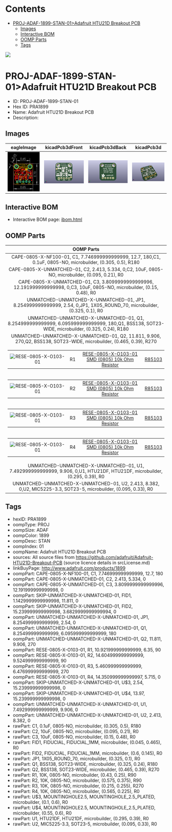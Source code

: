 



Contents
========

* [PROJ-ADAF-1899-STAN-01>Adafruit HTU21D Breakout PCB](#proj-adaf-1899-stan-01adafruit-htu21d-breakout-pcb)
	* [Images](#images)
	* [Interactive BOM](#interactive-bom)
	* [OOMP Parts](#oomp-parts)
	* [Tags](#tags)
  
![][im]
# PROJ-ADAF-1899-STAN-01>Adafruit HTU21D Breakout PCB

- ID: PROJ-ADAF-1899-STAN-01
- Hex ID: PRA1899
- Name: Adafruit HTU21D Breakout PCB
- Description: 

## Images
  
  

|eagleImage|kicadPcb3dFront|kicadPcb3dBack|kicadPcb3d|
| :---: | :---: | :---: | :---: |
|[![eagleImage](eagleImage_140.png)](eagleImage_600.png)|[![kicadPcb3dFront](kicadPcb3dFront_140.png)](kicadPcb3dFront_600.png)|[![kicadPcb3dBack](kicadPcb3dBack_140.png)](kicadPcb3dBack_600.png)|[![kicadPcb3d](kicadPcb3d_140.png)](kicadPcb3d_600.png)|

## Interactive BOM

- Interactive BOM page: [ibom.html](kicad/bom/ibom.html)

## OOMP Parts
  

|OOMP Parts|
| :---: |
|CAPE-0805-X-NF100-01, C1, 7.746999999999999, 12.7, 180,C1, 0.1uF, 0805-NO, microbuilder, (0.305, 0.5), R180|
|CAPE-0805-X-UNMATCHED-01, C2, 2.413, 5.334, 0,C2, 10uF, 0805-NO, microbuilder, (0.095, 0.21), R0|
|CAPE-0805-X-UNMATCHED-01, C3, 3.8099999999999996, 12.191999999999998, 0,C3, 10uF, 0805-NO, microbuilder, (0.15, 0.48), R0|
|UNMATCHED-UNMATCHED-X-UNMATCHED-01, JP1, 8.254999999999999, 2.54, 0,JP1, 1X05_ROUND_70, microbuilder, (0.325, 0.1), R0|
|UNMATCHED-UNMATCHED-X-UNMATCHED-01, Q1, 8.254999999999999, 6.095999999999999, 180,Q1, BSS138, SOT23-WIDE, microbuilder, (0.325, 0.24), R180|
|UNMATCHED-UNMATCHED-X-UNMATCHED-01, Q2, 11.811, 9.906, 270,Q2, BSS138, SOT23-WIDE, microbuilder, (0.465, 0.39), R270|
|<table><tr><td>![RESE-0805-X-O103-01](https://raw.githubusercontent.com/oomlout/oomlout_OOMP_parts/main/RESE-0805-X-O103-01/image_140.jpg)</td><td> R1</td><td>[RESE-0805-X-O103-01<br>SMD (0805) 10k Ohm Resistor](https://github.com/oomlout/oomlout_OOMP_parts/tree/main/RESE-0805-X-O103-01/)</td><td>[R85103](https://github.com/oomlout/oomlout_OOMP_parts/tree/main/RESE-0805-X-O103-01/)</td></tr></table>|
|<table><tr><td>![RESE-0805-X-O103-01](https://raw.githubusercontent.com/oomlout/oomlout_OOMP_parts/main/RESE-0805-X-O103-01/image_140.jpg)</td><td> R2</td><td>[RESE-0805-X-O103-01<br>SMD (0805) 10k Ohm Resistor](https://github.com/oomlout/oomlout_OOMP_parts/tree/main/RESE-0805-X-O103-01/)</td><td>[R85103](https://github.com/oomlout/oomlout_OOMP_parts/tree/main/RESE-0805-X-O103-01/)</td></tr></table>|
|<table><tr><td>![RESE-0805-X-O103-01](https://raw.githubusercontent.com/oomlout/oomlout_OOMP_parts/main/RESE-0805-X-O103-01/image_140.jpg)</td><td> R3</td><td>[RESE-0805-X-O103-01<br>SMD (0805) 10k Ohm Resistor](https://github.com/oomlout/oomlout_OOMP_parts/tree/main/RESE-0805-X-O103-01/)</td><td>[R85103](https://github.com/oomlout/oomlout_OOMP_parts/tree/main/RESE-0805-X-O103-01/)</td></tr></table>|
|<table><tr><td>![RESE-0805-X-O103-01](https://raw.githubusercontent.com/oomlout/oomlout_OOMP_parts/main/RESE-0805-X-O103-01/image_140.jpg)</td><td> R4</td><td>[RESE-0805-X-O103-01<br>SMD (0805) 10k Ohm Resistor](https://github.com/oomlout/oomlout_OOMP_parts/tree/main/RESE-0805-X-O103-01/)</td><td>[R85103](https://github.com/oomlout/oomlout_OOMP_parts/tree/main/RESE-0805-X-O103-01/)</td></tr></table>|
|UNMATCHED-UNMATCHED-X-UNMATCHED-01, U1, 7.492999999999999, 9.906, 0,U1, HTU21DF, HTU21DF, microbuilder, (0.295, 0.39), R0|
|UNMATCHED-UNMATCHED-X-UNMATCHED-01, U2, 2.413, 8.382, 0,U2, MIC5225-3.3, SOT23-5, microbuilder, (0.095, 0.33), R0|

## Tags

- hexID: PRA1899
- oompType: PROJ
- oompSize: ADAF
- oompColor: 1899
- oompDesc: STAN
- oompIndex: 01
- oompName: Adafruit HTU21D Breakout PCB
- sources: All source files from https://github.com/adafruit/Adafruit-HTU21D-Breakout-PCB (source licence details in srcLicense.md)
- linkBuyPage: http://www.adafruit.com/products/1899
- oompPart: CAPE-0805-X-NF100-01, C1, 7.746999999999999, 12.7, 180
- oompPart: CAPE-0805-X-UNMATCHED-01, C2, 2.413, 5.334, 0
- oompPart: CAPE-0805-X-UNMATCHED-01, C3, 3.8099999999999996, 12.191999999999998, 0
- oompPart: SKIP-UNMATCHED-X-UNMATCHED-01, FID1, 1.1429999999999998, 11.811, 0
- oompPart: SKIP-UNMATCHED-X-UNMATCHED-01, FID2, 15.239999999999998, 3.6829999999999994, 0
- oompPart: UNMATCHED-UNMATCHED-X-UNMATCHED-01, JP1, 8.254999999999999, 2.54, 0
- oompPart: UNMATCHED-UNMATCHED-X-UNMATCHED-01, Q1, 8.254999999999999, 6.095999999999999, 180
- oompPart: UNMATCHED-UNMATCHED-X-UNMATCHED-01, Q2, 11.811, 9.906, 270
- oompPart: RESE-0805-X-O103-01, R1, 10.921999999999999, 6.35, 90
- oompPart: RESE-0805-X-O103-01, R2, 14.604999999999999, 9.524999999999999, 90
- oompPart: RESE-0805-X-O103-01, R3, 5.460999999999999, 6.476999999999999, 270
- oompPart: RESE-0805-X-O103-01, R4, 14.350999999999997, 5.715, 0
- oompPart: SKIP-UNMATCHED-X-UNMATCHED-01, U$3, 2.54, 15.239999999999998, 0
- oompPart: SKIP-UNMATCHED-X-UNMATCHED-01, U$4, 13.97, 15.239999999999998, 0
- oompPart: UNMATCHED-UNMATCHED-X-UNMATCHED-01, U1, 7.492999999999999, 9.906, 0
- oompPart: UNMATCHED-UNMATCHED-X-UNMATCHED-01, U2, 2.413, 8.382, 0
- rawPart: C1, 0.1uF, 0805-NO, microbuilder, (0.305, 0.5), R180
- rawPart: C2, 10uF, 0805-NO, microbuilder, (0.095, 0.21), R0
- rawPart: C3, 10uF, 0805-NO, microbuilder, (0.15, 0.48), R0
- rawPart: FID1, FIDUCIAL, FIDUCIAL_1MM, microbuilder, (0.045, 0.465), R0
- rawPart: FID2, FIDUCIAL, FIDUCIAL_1MM, microbuilder, (0.6, 0.145), R0
- rawPart: JP1, 1X05_ROUND_70, microbuilder, (0.325, 0.1), R0
- rawPart: Q1, BSS138, SOT23-WIDE, microbuilder, (0.325, 0.24), R180
- rawPart: Q2, BSS138, SOT23-WIDE, microbuilder, (0.465, 0.39), R270
- rawPart: R1, 10K, 0805-NO, microbuilder, (0.43, 0.25), R90
- rawPart: R2, 10K, 0805-NO, microbuilder, (0.575, 0.375), R90
- rawPart: R3, 10K, 0805-NO, microbuilder, (0.215, 0.255), R270
- rawPart: R4, 10K, 0805-NO, microbuilder, (0.565, 0.225), R0
- rawPart: U$3, MOUNTINGHOLE2.5, MOUNTINGHOLE_2.5_PLATED, microbuilder, (0.1, 0.6), R0
- rawPart: U$4, MOUNTINGHOLE2.5, MOUNTINGHOLE_2.5_PLATED, microbuilder, (0.55, 0.6), R0
- rawPart: U1, HTU21DF, HTU21DF, microbuilder, (0.295, 0.39), R0
- rawPart: U2, MIC5225-3.3, SOT23-5, microbuilder, (0.095, 0.33), R0



[im]: kicadPcb3d_450.png
